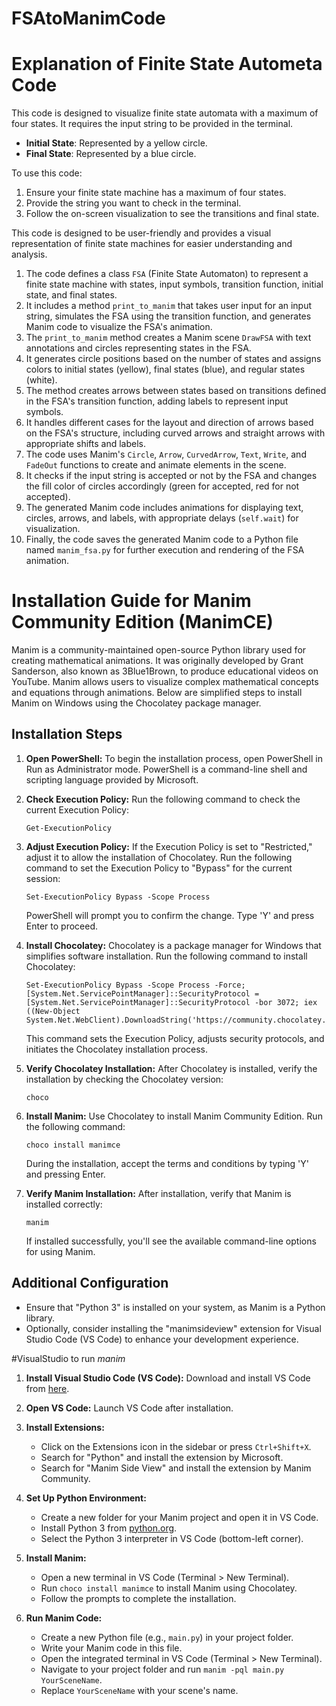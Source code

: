 # FSAtoManimCode
# Explanation of Finite State Autometa Code

This code is designed to visualize finite state automata with a maximum of four states. It requires the input string to be provided in the terminal.

- **Initial State**: Represented by a yellow circle.
- **Final State**: Represented by a blue circle.

To use this code:
1. Ensure your finite state machine has a maximum of four states.
2. Provide the string you want to check in the terminal.
3. Follow the on-screen visualization to see the transitions and final state.

This code is designed to be user-friendly and provides a visual representation of finite state machines for easier understanding and analysis.


1. The code defines a class `FSA` (Finite State Automaton) to represent a finite state machine with states, input symbols, transition function, initial state, and final states.
2. It includes a method `print_to_manim` that takes user input for an input string, simulates the FSA using the transition function, and generates Manim code to visualize the FSA's animation.
3. The `print_to_manim` method creates a Manim scene `DrawFSA` with text annotations and circles representing states in the FSA.
4. It generates circle positions based on the number of states and assigns colors to initial states (yellow), final states (blue), and regular states (white).
5. The method creates arrows between states based on transitions defined in the FSA's transition function, adding labels to represent input symbols.
6. It handles different cases for the layout and direction of arrows based on the FSA's structure, including curved arrows and straight arrows with appropriate shifts and labels.
7. The code uses Manim's `Circle`, `Arrow`, `CurvedArrow`, `Text`, `Write`, and `FadeOut` functions to create and animate elements in the scene.
8. It checks if the input string is accepted or not by the FSA and changes the fill color of circles accordingly (green for accepted, red for not accepted).
9. The generated Manim code includes animations for displaying text, circles, arrows, and labels, with appropriate delays (`self.wait`) for visualization.
10. Finally, the code saves the generated Manim code to a Python file named `manim_fsa.py` for further execution and rendering of the FSA animation.


# Installation Guide for Manim Community Edition (ManimCE)

Manim is a community-maintained open-source Python library used for creating mathematical animations. It was originally developed by Grant Sanderson, also known as 3Blue1Brown, to produce educational videos on YouTube. Manim allows users to visualize complex mathematical concepts and equations through animations. Below are simplified steps to install Manim on Windows using the Chocolatey package manager.

## Installation Steps

1. **Open PowerShell:**
   To begin the installation process, open PowerShell in Run as Administrator mode. PowerShell is a command-line shell and scripting language provided by Microsoft.

2. **Check Execution Policy:**
   Run the following command to check the current Execution Policy:
   ```
   Get-ExecutionPolicy
   ```

3. **Adjust Execution Policy:**
   If the Execution Policy is set to "Restricted," adjust it to allow the installation of Chocolatey. Run the following command to set the Execution Policy to "Bypass" for the current session:
   ```
   Set-ExecutionPolicy Bypass -Scope Process
   ```
   PowerShell will prompt you to confirm the change. Type 'Y' and press Enter to proceed.

4. **Install Chocolatey:**
   Chocolatey is a package manager for Windows that simplifies software installation. Run the following command to install Chocolatey:
   ```
   Set-ExecutionPolicy Bypass -Scope Process -Force; [System.Net.ServicePointManager]::SecurityProtocol = [System.Net.ServicePointManager]::SecurityProtocol -bor 3072; iex ((New-Object System.Net.WebClient).DownloadString('https://community.chocolatey.org/install.ps1'))
   ```
   This command sets the Execution Policy, adjusts security protocols, and initiates the Chocolatey installation process.

5. **Verify Chocolatey Installation:**
   After Chocolatey is installed, verify the installation by checking the Chocolatey version:
   ```
   choco
   ```

6. **Install Manim:**
   Use Chocolatey to install Manim Community Edition. Run the following command:
   ```
   choco install manimce
   ```
   During the installation, accept the terms and conditions by typing 'Y' and pressing Enter.

7. **Verify Manim Installation:**
   After installation, verify that Manim is installed correctly:
   ```
   manim
   ```
   If installed successfully, you'll see the available command-line options for using Manim.

## Additional Configuration

- Ensure that "Python 3" is installed on your system, as Manim is a Python library.
- Optionally, consider installing the "manimsideview" extension for Visual Studio Code (VS Code) to enhance your development experience.

#VisualStudio to run *manim*

1. **Install Visual Studio Code (VS Code):**
   Download and install VS Code from [here](https://code.visualstudio.com/Download).

2. **Open VS Code:**
   Launch VS Code after installation.

3. **Install Extensions:**
   - Click on the Extensions icon in the sidebar or press `Ctrl+Shift+X`.
   - Search for "Python" and install the extension by Microsoft.
   - Search for "Manim Side View" and install the extension by Manim Community.

4. **Set Up Python Environment:**
   - Create a new folder for your Manim project and open it in VS Code.
   - Install Python 3 from [python.org](https://www.python.org/downloads/).
   - Select the Python 3 interpreter in VS Code (bottom-left corner).

5. **Install Manim:**
   - Open a new terminal in VS Code (Terminal > New Terminal).
   - Run `choco install manimce` to install Manim using Chocolatey.
   - Follow the prompts to complete the installation.

6. **Run Manim Code:**
   - Create a new Python file (e.g., `main.py`) in your project folder.
   - Write your Manim code in this file.
   - Open the integrated terminal in VS Code (Terminal > New Terminal).
   - Navigate to your project folder and run `manim -pql main.py YourSceneName`.
   - Replace `YourSceneName` with your scene's name.
